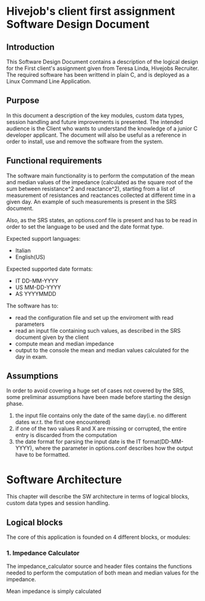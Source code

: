 # Hivejob's client first assignment Software Design Document

## Introduction

This Software Design Document contains a description of the logical design for the First client's assignment given from Teresa Linda, Hivejobs Recruiter. The required software has been writtend in plain C, and is deployed as a Linux Command Line Application.

## Purpose

In this document a description of the key modules, custom data types, session handling and future improvements is presented.
The intended audience is the Client who wants to understand the knowledge of a junior C developer applicant.
The document will also be useful as a reference in order to install, use and remove the software from the system.

## Functional requirements

The software main functionality is to perform the computation of the mean and median values of the impedance (calculated as the square root of the sum between resistance^2 and reactance^2), starting from a list of measurement of resistances and reactances collected at different time in a given day. An example of such measurements is present in the SRS document.

Also, as the SRS states, an options.conf file is present and has to be read in order to set the language to be used and the date format type.

Expected support languages:
- Italian
- English(US)

Expected supported date formats:
- IT DD-MM-YYYY
- US MM-DD-YYYY
- AS YYYYMMDD

The software has to:
- read the configuration file and set up the enviroment with read parameters
- read an input file containing such values, as described in the SRS document given by the client
- compute mean and median impedance
- output to the console the mean and median values calculated for the day in exam.

## Assumptions

In order to avoid covering a huge set of cases not covered by the SRS, some preliminar assumptions have been made before starting the design phase.

1. the input file contains only the date of the same day(i.e. no different dates w.r.t. the first one encountered)
2. if one of the two values R and X are missing or corrupted, the entire entry is discarded from the computation
3. the date format for parsing the input date is the IT format(DD-MM-YYYY), where the parameter in options.conf describes how the output have to be formatted.

# Software Architecture

This chapter will describe the SW architecture in terms of logical blocks, custom data types and session handling.

## Logical blocks

The core of this application is founded on 4 different blocks, or modules:

### 1. Impedance Calculator

The impedance_calculator source and header files contains the functions needed to perform the computation of both mean and median values for the impedance. 

Mean impedance is simply calculated  
